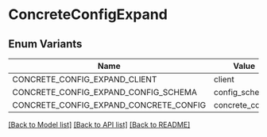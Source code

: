 # ConcreteConfigExpand

## Enum Variants

| Name | Value |
|---- | -----|
| CONCRETE_CONFIG_EXPAND_CLIENT | client |
| CONCRETE_CONFIG_EXPAND_CONFIG_SCHEMA | config_schema |
| CONCRETE_CONFIG_EXPAND_CONCRETE_CONFIG | concrete_config |


[[Back to Model list]](../README.md#documentation-for-models) [[Back to API list]](../README.md#documentation-for-api-endpoints) [[Back to README]](../README.md)


